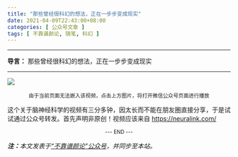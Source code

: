 ```yaml
---
title: "那些曾经很科幻的想法，正在一步步变成现实"
date: 2021-04-09T22:43:00+08:00
categories: [ 公众号文章 ]
tags: [ 不靠谱颜论, 随笔, 科幻 ]
---
```


---

**导言：** 那些曾经很科幻的想法，正在一步步变成现实

---

<a href="https://mp.weixin.qq.com/s/X8XUpbh7tyY23BXniXPsQQ"><img src="210409-video.png" style="max-width:400px"/></a>
<center><small>由于当前页面无法嵌入该视频，点击上方图片，将打开微信公众号页面进行播放</small></center>

这个关于脑神经科学的视频有三分多钟，因太长而不能在朋友圈直接分享，于是试试通过公众号转发。首先声明非原创！视频应该来自 https://neuralink.com/

<center><small>--- END ---</small></center>

<i><b>注：</b>本文发表于[“不靠谱颜论”公众号](https://mp.weixin.qq.com/s/X8XUpbh7tyY23BXniXPsQQ)，并同步至本站。</i>
